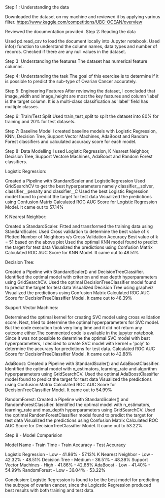 Step 1 : Understanding the data

Downloaded the dataset on my machine and reviewed it by applying various filter.
https://www.kaggle.com/competitions/UBC-OCEAN/overview

Reviewed the documentation provided.
Step 2: Reading the data

Used pd.read_csv to load the document locally into Jupyter notebook.
Used info() function to understand the column names, data types and number of records.
Checked if there are any null values in the dataset.

Step 3: Understanding the features 
The dataset has numerical feature columns.

Step 4: Understanding the task 
The goal of this exercise is to determine if it is possible to predict the sub-type of Ovarian Cancer accurately.  

Step 5: Engineering Features 
After reviewing the dataset, I concluded that image_width and image_height are most the key features and column 'label' is the target column.
It is a multi-class classification as 'label' field has multiple classes.  

Step 6: Train/Test Split 
Used train_test_split to split the dataset into 80% for training and 20% for test datasets.

Step 7: Baseline Model 
I created baseline models with Logistic Regression, KNN, Decision Tree, Support Vector Machines, AdaBoost and Random Forest classifiers and calculated accuracy score for each model.

Step 8: Data Modelling 
I used Logistic Regression, K Nearest Neighbor, Decision Tree, Support Vectore Machines, AdaBoost and Random Forest classifiers.

Logistic Regression:

Created a Pipeline with StandardScaler and LogisticRegression
Used GridSearchCV to get the best hyperparameters namely classifier__solver, classifier__penalty and classifier__C
Used the best Logistic Regression model found to predict the target for test data
Visualized the predictions using Confusion Matrix
Calculated ROC AUC Score for Logistic Regression Model. It came out to 57.14%

K Nearest Neighbor:

Created a StandardScaler. 
Fitted and transformed the training data using StandardScaler.
Used Cross validation to determine the best value of k
Plotted Number of Neighbors v/s Cross Validation Accuracy
Best value of k = 51 based on the above plot
Used the optimal KNN model found to predict the target for test data
Visualized the predictions using Confusion Matrix
Calculated ROC AUC Score for KNN Model. It came out to 48.51%

Decision Tree:

Created a Pipeline with StandardScaler() and DecisionTreeClassifier.
Identified the optimal model with criterion and max depth hyperparameters using GridSearchCV.
Used the optimal DecisionTreeClassifier model found to predict the target for test data
Visualized Decision Tree using graphviz
Visualized the predictions using Confusion Matrix
Calculated ROC AUC Score for DecisionTreeClassifier Model. It came out to 48.39%

Support Vector Machines:

Determined the optimal kernel for creating SVC model using cross validation score. 
Next, tried to determine the optimal hyperparameters for SVC model. But the code execution took very long time and 
it did not return any outcome either.The commented code is available in the jupyter notebook.
Since it was not possible to determine the optimal SVC model with best hyperparameters, I decided to create SVC model with kernel = 'poly' to determine the accuracy for predictions for test data.
Calculated ROC AUC Score for DecisionTreeClassifier Model. It came out to 42.88%

AdaBoost: 
Created a Pipeline with StandardScaler() and AdaBoostClassifier.
Identified the optimal model with n_estimators, learning_rate and algorithm hyperparameters using GridSearchCV.
Used the optimal AdaBoostClassifier model found to predict the target for test data
Visualized the predictions using Confusion Matrix
Calculated ROC AUC Score for DecisionTreeClassifier Model. It came out to 54.99%

RandomForest: 
Created a Pipeline with StandardScaler() and RandomForestClassifier.
Identified the optimal model with n_estimators, learning_rate and max_depth hyperparameters using GridSearchCV.
Used the optimal RandomForestClassifier model found to predict the target for test data
Visualized the predictions using Confusion Matrix
Calculated ROC AUC Score for DecisionTreeClassifier Model. It came out to 53.22%

Step 8 - Model Comparision

Model Name - Train Time - Train Accuracy - Test Accuracy

Logistic Regression - Low - 41.86% - 57.13% 
K Nearest Neighbor - Low - 42.32% - 48.51% 
Decision Tree - Medium - 36.51% - 48.39% 
Support Vector Machines - High - 41.86% - 42.88%
AdaBoost - Low - 41.40% - 54.99%
RandomForest - Low - 36.04% - 53.22% 

Conclusion: Logistic Regression is found to be the best model for predicting the subtype of ovarian cancer, since the Logicstic Regression produced best results with both training and test data.